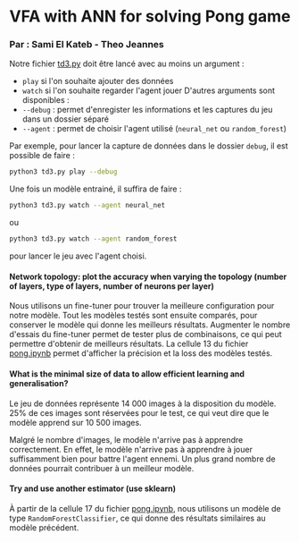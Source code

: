 # VFA with ANN for solving Pong game

### Par : Sami El Kateb - Theo Jeannes

Notre fichier [td3.py](./td3.py) doit être lancé avec au moins un argument :
+ `play` si l'on souhaite ajouter des données
+ `watch` si l'on souhaite regarder l'agent jouer
D'autres arguments sont disponibles :
+ `--debug` : permet d'enregister les informations et les captures du jeu dans un dossier séparé
+ `--agent` : permet de choisir l'agent utilisé (`neural_net` ou `random_forest`)

Par exemple, pour lancer la capture de données dans le dossier `debug`, il est possible de faire :
```bash
python3 td3.py play --debug
```
Une fois un modèle entrainé, il suffira de faire :
```bash
python3 td3.py watch --agent neural_net
```
ou
```bash
python3 td3.py watch --agent random_forest
```
pour lancer le jeu avec l'agent choisi.

#### Network topology: plot the accuracy when varying the topology (number of layers, type of layers, number of neurons per layer)

Nous utilisons un fine-tuner pour trouver la meilleure configuration pour notre modèle. Tout les modèles testés sont
ensuite comparés, pour conserver le modèle qui donne les meilleurs résultats. Augmenter le nombre d'essais du fine-tuner
permet de tester plus de combinaisons, ce qui peut permettre d'obtenir de meilleurs résultats.
La cellule 13 du fichier [pong.ipynb](./pong.ipynb) permet d'afficher la précision et la loss des modèles testés.

#### What is the minimal size of data to allow efficient learning and generalisation?

Le jeu de données représente 14 000 images à la disposition du modèle. 25% de ces images sont réservées pour le test, ce
qui veut dire que le modèle apprend sur 10 500 images.

Malgré le nombre d'images, le modèle n'arrive pas à apprendre correctement. En effet, le modèle n'arrive pas à apprendre
à jouer suffisamment bien pour battre l'agent ennemi. Un plus grand nombre de données pourrait contribuer à un meilleur
modèle.

#### Try and use another estimator (use sklearn)

À partir de la cellule 17 du fichier [pong.ipynb](./pong.ipynb), nous utilisons un modèle de
type `RandomForestClassifier`, ce qui donne des résultats similaires au modèle précédent.
